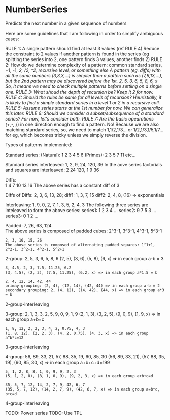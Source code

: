 # NumberSeries
Predicts the next number in a given sequence of numbers

Here are some guidelines that I am following in order to simplify ambiguous cases:
    
RULE 1: A single pattern should find at least 3 values (ref RULE 4)
	Reduce the constraint to 2 values if another pattern is found in the series (eg splitting the series into 2, one pattern finds 3 values, another finds 2)
RULE 2: How do we determine complexity of a pattern: common standard series, +1, -1, *2, /2, ^2, recursive level, or something else
	A pattern (eg. diffs) with all the same numbers (3,3,3,...) is simpler than a pattern such as (7,9,13,...), but the 2nd pattern may be discovered before the 1st.
    2, 5, 3, 6, 5, 8, 6, x
    So, it means we need to check multiple patterns before settling on a single one.
RULE 3: What shoud the depth of recursion be? Keep it 2 for now.
RULE 4: Should the rules be same for all levels of recursion? Heuristially, it is likely to find a simple standard series in a level 1 or 2 in a recursive call.
RULE 5: Assume series starts at the 1st number for now. We can generalize this later.
RULE 6: Should we consider a subset/subsequence of a standard series? For now, let's consider both.
RULE 7: Are the basic opearations (+,-,*,/) in one direction enough to find a pattern. No! Because we are also matching standard series, so, we need to match 1,1/2,1/3... or 1/2,1/3,1/5,1/7... for eg,
	which becomes tricky unless we simply reverse the division. 


Types of patterns implemented:

Standard series:
	(Natural):	1 2 3  4 5 6
	(Primes):	2 3 5 7 11
	etc...

Standard series interleaved:
	1, 2, 9, 24, 120, 36
	In the aove series factorials and squares are interleaved: 2 24 120, 1 9 36

Diffs:	
	1 4 7 10 13 16
	The above series has a constant diff of 3
	
Diffs of Diffs:	
	2, 3, 6, 13, 28; 
	diff1: 1, 3, 7, 15
	diff2: 2, 4, 8, (16) => exponentials

Interleaving: 
	1, 9, 0, 2, 7, 1, 3, 5, 2, 4, 3
	The following three series are inteleaved to form the above series:
	series1: 1 2 3 4 ...
	series2: 9 7 5 3 ...
	series3: 0 1 2 ...

Padded: 
	7, 26, 63, 124	
	The above series is composed of padded cubes: 2^3-1, 3^3-1, 4^3-1, 5^3-1
	
	2, 3, 10, 15, 26
	The above series is composed of alternating padded squares: 1^1+1, 2^2-1, 3^2+1, 4^2-1, 5^2+1

2-group:
	2, 5, 3, 6, 5, 8, 6
	(2, 5), (3, 6), (5, 8), (6, x) => in each group a-b = 3

	3, 4.5, 2, 3, 7.5, 11.25, 6.2
	(3, 4.5), (2, 3), (7.5, 11.25), (6.2, x) => in each group a*1.5 = b

	2, 4, 12, 14, 42, 44
	primay grouping: (2, 4), (12, 14), (42, 44) => in each group a-b = 2
	secondary grouping: 2, (4, 12), (14, 42), (44, x) => in each group a*3 = b

2-group-interleaving

3-group: 
	2, 1, 3, 3, 2, 5, 9, 0, 9, 1, 9
	(2, 1, 3), (3, 2, 5), (9, 0, 9), (1, 9, x) => in each group a+b=c

	1, 8, 12, 2, 2, 3, 4, 2, 0.75, 4, 3
	(1, 8, 12), (2, 2, 3), (4, 2, 0.75), (4, 3, x) => in each group a^b*c=12

3-group-interleaving

4-group: 56, 89, 33, 21, 57, 88, 35, 19, 60, 85, 30
	(56, 89, 33, 21), (57, 88, 35, 19), (60, 85, 30, x) => in each group a+b+c+d=199

	5, 1, 2, 8, 8, 1, 0, 9, 9, 2, 3
	(5, 1, 2, 8), (8, 1, 0, 9), (9, 2, 3, x) => in each group a+b+c=d

	35, 5, 7, 12, 14, 2, 7, 9, 42, 6, 7
	(35, 5, 7, 12), (14, 2, 7, 9), (42, 6, 7, x) => in each group a=b*c, b+c=d

4-group-interleaving


TODO: Power series
TODO: Use TPL